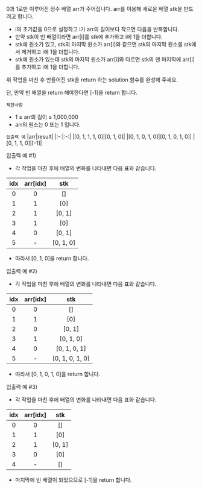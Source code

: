 0과 1로만 이루어진 정수 배열 arr가 주어집니다. arr를 이용해 새로운 배열 stk을 만드려고 합니다.
- i의 초기값을 0으로 설정하고 i가 arr의 길이보다 작으면 다음을 반복합니다.
- 만약 stk이 빈 배열이라면 arr[i]를 stk에 추가하고 i에 1을 더합니다.
- stk에 원소가 있고, stk의 마지막 원소가 arr[i]와 같으면 stk의 마지막 원소를 stk에서 제거하고 i에 1을 더합니다.
- stk에 원소가 있는데 stk의 마지막 원소가 arr[i]와 다르면 stk의 맨 마지막에 arr[i]를 추가하고 i에 1을 더합니다.

위 작업을 마친 후 만들어진 stk을 return 하는 solution 함수를 완성해 주세요.

단, 만약 빈 배열을 return 해야한다면 [-1]을 return 합니다.

`제한사항`
- 1 ≤ arr의 길이 ≤ 1,000,000
- arr의 원소는 0 또는 1 입니다.

`입출력 예`
|arr|result|
|:-:|:-:|
|[0, 1, 1, 1, 0]|[0, 1, 0]|
|[0, 1, 0, 1, 0]|[0, 1, 0, 1, 0]|
|[0, 1, 1, 0]|[-1]|

입출력 예 #1)
- 각 작업을 마친 후에 배열의 변화를 나타내면 다음 표와 같습니다.
  
|idx|arr[idx]|stk|
|:-:|:-:|:-:|
|0|0|[]|
|1|1|[0]|
|2|1|[0, 1]|
|3|1|[0]|
|4|0|[0, 1]|
|5|-|[0, 1, 0]|
- 따라서 [0, 1, 0]을 return 합니다.

입출력 예 #2)
- 각 작업을 마친 후에 배열의 변화를 나타내면 다음 표와 같습니다.
  
|idx|arr[idx]|stk|
|:-:|:-:|:-:|
|0|0|[]|
|1|1|[0]|
|2|0|[0, 1]|
|3|1|[0, 1, 0]|
|4|0|[0, 1, 0, 1]|
|5|-|[0, 1, 0, 1, 0]|
- 따라서 [0, 1, 0, 1, 0]을 return 합니다.

입출력 예 #3)
- 각 작업을 마친 후에 배열의 변화를 나타내면 다음 표와 같습니다.

|idx|arr[idx]|stk|
|:-:|:-:|:-:|
|0|0|[]|
|1|1|[0]|
|2|1|[0, 1]|
|3|0|[0]|
|4|-|[]|
- 마지막에 빈 배열이 되었으므로 [-1]을 return 합니다.
